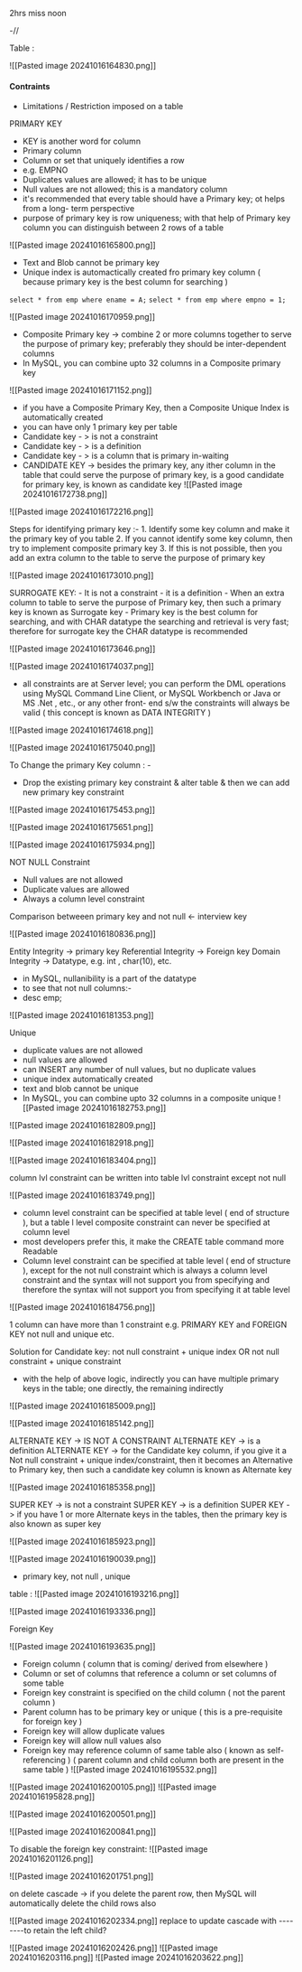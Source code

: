 
2hrs miss noon


-//

Table :

![[Pasted image 20241016164830.png]]

#### Contraints

-  Limitations / Restriction imposed on a table 

PRIMARY KEY
-  KEY is another word for column
-  Primary column
-  Column or set that uniquely identifies a row
-  e.g. EMPNO
-  Duplicates values are allowed; it has to be unique
-  Null values are not allowed; this is a mandatory column 
-  it's  recommended that every table should have a Primary key; ot helps from a long-     term perspective
-  purpose of primary key is row uniqueness; with that help of Primary key column you    can distinguish between 2 rows of a table


![[Pasted image 20241016165800.png]]

-  Text and Blob cannot be primary key
-   Unique index is automactically created fro primary key column ( because primary key is the best column for searching )

`select * from emp where ename = A;`
`select * from emp where empno = 1;`

![[Pasted image 20241016170959.png]]

-  Composite Primary key -> combine 2 or more columns together to serve the purpose   of primary key; preferably they should be inter-dependent columns
-  In MySQL, you can combine upto 32 columns in a Composite primary key

![[Pasted image 20241016171152.png]]

-  if you have a Composite Primary Key, then a Composite Unique Index is automatically   created
-  you can have only 1 primary key per table
-  Candidate key - >  is not a constraint
-  Candidate key - >  is a  definition
-  Candidate key - > is a column that is primary in-waiting
-   CANDIDATE KEY ->  besides the primary key, any ither column in the table that could    serve the purpose of primary key, is a good candidate for primary key, is known as        candidate key
![[Pasted image 20241016172738.png]]


![[Pasted image 20241016172216.png]]

Steps for identifying primary key :-
	1.  Identify some key column and make it the primary key of you table
	2.  If you cannot identify some key column, then try to implement composite primary  key
	3.  If this is not  possible, then you add an extra column to the table to serve the purpose of primary key

![[Pasted image 20241016173010.png]]

SURROGATE KEY:
		-  It is not a constraint
		-  it is a definition
		-  When an extra column to table to serve the purpose of Primary key, then  such a primary key is known as Surrogate key
		-  Primary key is the best column for searching, and with CHAR datatype the        searching and retrieval is very fast; therefore for surrogate key the CHAR           datatype is recommended

![[Pasted image 20241016173646.png]]

![[Pasted image 20241016174037.png]]

-  all constraints are at Server level; you can perform the DML operations using MySQL     Command Line Client, or MySQL Workbench or Java or MS .Net , etc., or any other       front- end s/w the constraints will always be valid ( this concept is known as DATA      INTEGRITY )

![[Pasted image 20241016174618.png]]

![[Pasted image 20241016175040.png]]


To Change the primary Key column : - 
-  Drop the existing primary key constraint & alter table & then we can add new primary  key constraint

![[Pasted image 20241016175453.png]]

![[Pasted image 20241016175651.png]]


![[Pasted image 20241016175934.png]]

NOT NULL Constraint
-  Null values are not allowed
-  Duplicate values are allowed
-  Always a column level constraint

Comparison betweeen primary key and not null                <-   interview key

![[Pasted image 20241016180836.png]]

Entity Integrity ->  primary key
Referential Integrity -> Foreign key
Domain Integrity -> Datatype, e.g. int , char(10), etc.

- in MySQL, nullanibility is a part of the datatype
- to see that not  null columns:- 
-   desc emp;

![[Pasted image 20241016181353.png]]

Unique
-  duplicate values are not allowed 
-  null values are allowed
-  can INSERT any number of null values, but no duplicate values
-  unique index automatically created
-  text and blob cannot be unique
-  In MySQL, you can combine upto 32 columns in a composite unique
![[Pasted image 20241016182753.png]]

![[Pasted image 20241016182809.png]]

![[Pasted image 20241016182918.png]]

![[Pasted image 20241016183404.png]]

column lvl constraint can be written into table lvl constraint  except not null

![[Pasted image 20241016183749.png]]

-  column level constraint can be specified at table level ( end of structure ), but a table l level composite constraint can never be specified at column level
-  most developers prefer this, it make the CREATE table command more Readable 
-  Column level constraint can be specified at table level ( end of structure ), except for the not null constraint which is always a column level constraint and the syntax will not support you from specifying and therefore the syntax will not support you from specifying it at table level

![[Pasted image 20241016184756.png]]

1 column can have more than 1 constraint 
e.g. 
	PRIMARY KEY  and FOREIGN KEY
	not null and unique
	etc.

 Solution for Candidate key:
 not null constraint + unique index
 OR
 not null constraint + unique constraint

- with the help of above logic, indirectly you can have multiple primary keys in the table;  one directly, the remaining indirectly

![[Pasted image 20241016185009.png]]

![[Pasted image 20241016185142.png]]

ALTERNATE KEY ->  IS NOT A CONSTRAINT
ALTERNATE KEY -> is a definition
ALTERNATE KEY -> for the Candidate key column, if you give it a Not null constraint + unique index/constraint, then it becomes an Alternative to Primary key, then such a candidate key column is known as Alternate key


![[Pasted image 20241016185358.png]]

SUPER KEY ->  is not a constraint 
SUPER KEY ->  is a definition
SUPER KEY ->  if you have 1 or more Alternate keys in the tables, then the primary key is also known as super key

![[Pasted image 20241016185923.png]]

![[Pasted image 20241016190039.png]]

- primary key, not null , unique

table :
![[Pasted image 20241016193216.png]]

![[Pasted image 20241016193336.png]]


Foreign Key

![[Pasted image 20241016193635.png]]

-  Foreign column ( column that is coming/ derived from elsewhere )
-  Column or set of columns that reference a column or set columns of some table
-  Foreign key constraint is specified on the child column ( not the parent column )
-  Parent column has to be primary key or unique ( this is a pre-requisite for foreign key )
-  Foreign key will allow duplicate values
-  Foreign key will allow null values also
-  Foreign key may reference column of same table also ( known as self-referencing )  (     parent column and child column both are present in the same table )
![[Pasted image 20241016195532.png]]


![[Pasted image 20241016200105.png]]
![[Pasted image 20241016195828.png]]

![[Pasted image 20241016200501.png]]

![[Pasted image 20241016200841.png]]

To disable the foreign key constraint: 
![[Pasted image 20241016201126.png]]



![[Pasted image 20241016201751.png]]

on  delete cascade -> if you delete the parent row, then MySQL will automatically delete the child rows also

![[Pasted image 20241016202334.png]]
replace to update cascade with --------to retain the left child?

![[Pasted image 20241016202426.png]]
![[Pasted image 20241016203116.png]]
![[Pasted image 20241016203622.png]]

